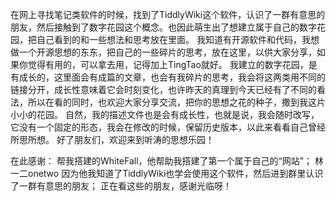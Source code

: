 在网上寻找笔记类软件的时候，找到了TiddlyWiki这个软件，认识了一群有意思的朋友，然后接触到了数字花园这个概念。也因此萌生出了想建立属于自己的数字花园，把自己看到的和一些想法和思考放在里面。
我知道有开源软件和代码，我想做一个开源思想的东东，把自己的一些碎片的思考，放在这里，以供大家分享，如果你觉得有用的，可以拿去用，记得加上TingTao就好。
我建立的数字花园，是有成长的，这里面会有成篇的文章，也会有我碎片的思考，我会将这两类用不同的链接分开，成长性意味着它会时刻变化，也许昨天的真理到今天已经有了不同的看法，所以在看的同时，也欢迎大家分享交流，把你的思想之花的种子，撒到我这片小小的花园。
自然，我的描述文件也是会有成长性，也就是说，我会随时改写，它没有一个固定的形态，我会在修改的时候，保留历史版本，以此来看看自己曾经所思所想。
好了朋友们，欢迎来到听涛的思想乐园！

在此感谢：
帮我搭建的WhiteFall，他帮助我搭建了第一个属于自己的“网站”；
林一二onetwo 因为他我知道了TiddlyWiki也学会使用这个软件，然后进到群里认识了一群有意思的朋友；
正在看这些的朋友，感谢光临呀！
